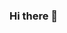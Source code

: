 ### Hi there 👋

<!--
**Recollectionsvaried/Recollectionsvaried** is a ✨ _special_ ✨ repository because its `README.md` (this file) appears on your GitHub profile.
Online shop with a curated selection of luxury and vintage items. A top notch selection of pieces from brands such as Tiffany & Co, Chanel, Louis Vuitton and beyond.
Here are some ideas to get you started:

- 🔭 I’m currently working on expanding and trading my collection.
- 🌱 I’m currently learning .mid century modern accessories .
- 👯 I’m looking to collaborate on designing my online shop 
- 🤔 I’m looking for help with my online shop...
- 💬 Ask me about ...
- 📫 How to reach me: ...
- 😄 Pronouns: ...
- ⚡ Fun fact: ...
-->
